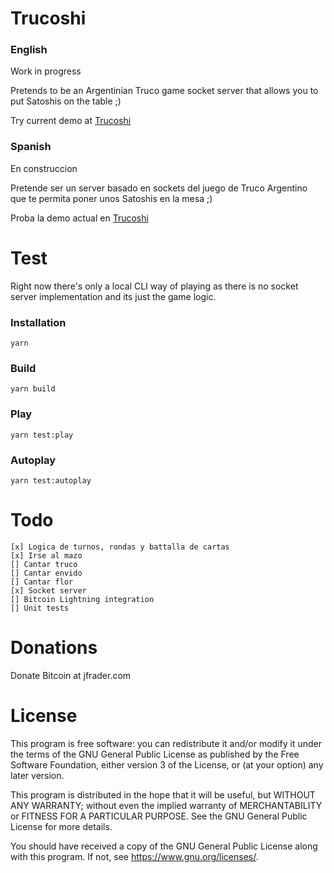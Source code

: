 # Trucoshi

### English

Work in progress

Pretends to be an Argentinian Truco game socket server that allows you to put Satoshis on the table ;)

Try current demo at [Trucoshi](https://trucoshi.com)

### Spanish

En construccion

Pretende ser un server basado en sockets del juego de Truco Argentino que te permita poner unos Satoshis en la mesa ;)

Proba la demo actual en [Trucoshi](https://trucoshi.com)

# Test

Right now there's only a local CLI way of playing as there is no socket server implementation and its just the game logic.

### Installation

`yarn`

### Build

`yarn build`

### Play

`yarn test:play`

### Autoplay

`yarn test:autoplay`

# Todo

    [x] Logica de turnos, rondas y battalla de cartas
    [x] Irse al mazo
    [] Cantar truco
    [] Cantar envido
    [] Cantar flor
    [x] Socket server
    [] Bitcoin Lightning integration
    [] Unit tests

# Donations

Donate Bitcoin at jfrader.com

# License

This program is free software: you can redistribute it and/or modify it under the terms of the GNU General Public License as published by the Free Software Foundation, either version 3 of the License, or (at your option) any later version.

This program is distributed in the hope that it will be useful, but WITHOUT ANY WARRANTY; without even the implied warranty of MERCHANTABILITY or FITNESS FOR A PARTICULAR PURPOSE. See the GNU General Public License for more details.

You should have received a copy of the GNU General Public License along with this program. If not, see <https://www.gnu.org/licenses/>.
